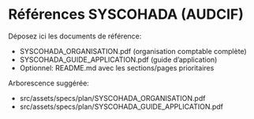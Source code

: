 # Références SYSCOHADA (AUDCIF)

Déposez ici les documents de référence:

- SYSCOHADA_ORGANISATION.pdf (organisation comptable complète)
- SYSCOHADA_GUIDE_APPLICATION.pdf (guide d’application)
- Optionnel: README.md avec les sections/pages prioritaires

Arborescence suggérée:
- src/assets/specs/plan/SYSCOHADA_ORGANISATION.pdf
- src/assets/specs/plan/SYSCOHADA_GUIDE_APPLICATION.pdf